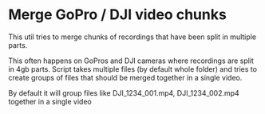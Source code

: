 # Merge GoPro / DJI video chunks
This util tries to merge chunks of recordings that have been split in multiple parts.

This often happens on GoPros and DJI cameras where recordings are split in 4gb parts.
Script takes multiple files (by default whole folder) and tries to create groups of
files that should be merged together in a single video.

By default it will group files like DJI_1234_001.mp4, DJI_1234_002.mp4 together in a single video
